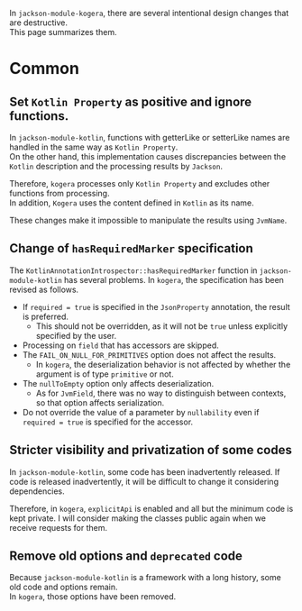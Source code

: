 In `jackson-module-kogera`, there are several intentional design changes that are destructive.  
This page summarizes them.

# Common
## Set `Kotlin Property` as positive and ignore functions.
In `jackson-module-kotlin`, functions with getterLike or setterLike names are handled in the same way as `Kotlin Property`.  
On the other hand, this implementation causes discrepancies between the `Kotlin` description and the processing results by `Jackson`.

Therefore, `kogera` processes only `Kotlin Property` and excludes other functions from processing.  
In addition, `Kogera` uses the content defined in `Kotlin` as its name.

These changes make it impossible to manipulate the results using `JvmName`.

## Change of `hasRequiredMarker` specification
The `KotlinAnnotationIntrospector::hasRequiredMarker` function in `jackson-module-kotlin` has several problems.
In `kogera`, the specification has been revised as follows.

- If `required = true` is specified in the `JsonProperty` annotation, the result is preferred.
    - This should not be overridden, as it will not be `true` unless explicitly specified by the user.
- Processing on `field` that has accessors are skipped.
- The `FAIL_ON_NULL_FOR_PRIMITIVES` option does not affect the results.
    - In `kogera`, the deserialization behavior is not affected by whether the argument is of type `primitive` or not.
- The `nullToEmpty` option only affects deserialization.
    - As for `JvmField`, there was no way to distinguish between contexts, so that option affects serialization.
- Do not override the value of a parameter by `nullability` even if `required = true` is specified for the accessor.

## Stricter visibility and privatization of some codes
In `jackson-module-kotlin`, some code has been inadvertently released.
If code is released inadvertently, it will be difficult to change it considering dependencies.

Therefore, in `kogera`, `explicitApi` is enabled and all but the minimum code is kept private.
I will consider making the classes public again when we receive requests for them.

## Remove old options and `deprecated` code
Because `jackson-module-kotlin` is a framework with a long history, some old code and options remain.  
In `kogera`, those options have been removed.
